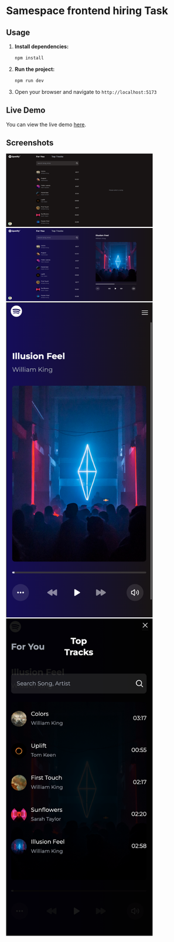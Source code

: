 # Samespace frontend hiring Task

## Usage

1. **Install dependencies:**
    ```sh
    npm install
    ```

1. **Run the project:**
    ```sh
    npm run dev
    ```

2. Open your browser and navigate to `http://localhost:5173`

## Live Demo

You can view the live demo [here](https://samespace-frontend-assignment-beta.vercel.app).

## Screenshots

<img src="public/large-default.png" alt="Large default view" width="400" height="200" />
<img src="public/large-player.png" alt="Large player view" width="400" height="200" />
<img src="public/small-player.png" alt="Small player view" width="400" />
<img src="public/small-list.png" alt="Small list view" width="400" />
